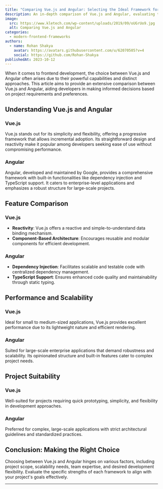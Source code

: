 ```yaml
---
title: "Comparing Vue.js and Angular: Selecting the Ideal Framework for Your Project"
description: An in-depth comparison of Vue.js and Angular, evaluating their features, performance, and suitability for various web development projects.
image:
  src: https://www.kletech.com/wp-content/uploads/2019/09/oUGrUo9.jpg
  alt: Comparing Vue.js and Angular
categories:
  - modern-frontend-frameworks
authors:
  - name: Rohan Shakya
    avatar: https://avatars.githubusercontent.com/u/62070505?v=4
    social: https://github.com/Rohan-Shakya
publishedAt: 2023-10-12
---
```


When it comes to frontend development, the choice between Vue.js and Angular often arises due to their powerful capabilities and distinct approaches. This article aims to provide an extensive comparison between Vue.js and Angular, aiding developers in making informed decisions based on project requirements and preferences.

## Understanding Vue.js and Angular

### Vue.js

Vue.js stands out for its simplicity and flexibility, offering a progressive framework that allows incremental adoption. Its straightforward design and reactivity make it popular among developers seeking ease of use without compromising performance.

### Angular

Angular, developed and maintained by Google, provides a comprehensive framework with built-in functionalities like dependency injection and TypeScript support. It caters to enterprise-level applications and emphasizes a robust structure for large-scale projects.

## Feature Comparison

### Vue.js

- **Reactivity**: Vue.js offers a reactive and simple-to-understand data binding mechanism.
- **Component-Based Architecture**: Encourages reusable and modular components for efficient development.

### Angular

- **Dependency Injection**: Facilitates scalable and testable code with centralized dependency management.
- **TypeScript Support**: Ensures enhanced code quality and maintainability through static typing.

## Performance and Scalability

### Vue.js

Ideal for small to medium-sized applications, Vue.js provides excellent performance due to its lightweight nature and efficient rendering.

### Angular

Suited for large-scale enterprise applications that demand robustness and scalability. Its opinionated structure and built-in features cater to complex project needs.

## Project Suitability

### Vue.js

Well-suited for projects requiring quick prototyping, simplicity, and flexibility in development approaches.

### Angular

Preferred for complex, large-scale applications with strict architectural guidelines and standardized practices.

## Conclusion: Making the Right Choice

Choosing between Vue.js and Angular hinges on various factors, including project scope, scalability needs, team expertise, and desired development flexibility. Evaluate the specific strengths of each framework to align with your project's goals effectively.

---
